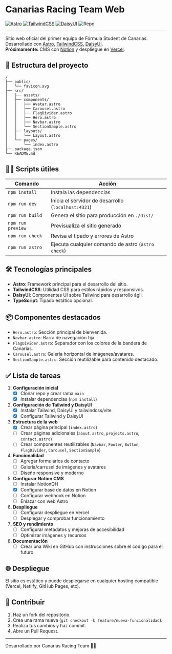 # Canarias Racing Team Web

[![Astro](https://img.shields.io/badge/Built_with-Astro-0f172a?style=for-the-badge&logo=astro&logoColor=white)](https://astro.build)
[![TailwindCSS](https://img.shields.io/badge/Styled_with-TailwindCSS-06b6d4?style=for-the-badge&logo=tailwindcss&logoColor=white)](https://tailwindcss.com)
[![DaisyUI](https://img.shields.io/badge/UI-DaisyUI-5a0fc8?style=for-the-badge&logo=daisyui&logoColor=white)](https://daisyui.com)
![Repo](https://img.shields.io/badge/Repo_Private-yes-4b5563?style=for-the-badge&logo=github&logoColor=white)

---

Sitio web oficial del primer equipo de Fórmula Student de Canarias.  
Desarrollado con [Astro](https://astro.build), [TailwindCSS](https://tailwindcss.com/), [DaisyUI](https://daisyui.com/).  
**Próximamente:** CMS con [Notion](https://notion.so) y despliegue en [Vercel](https://vercel.com).

## 🚀 Estructura del proyecto

```text
/
├── public/
│   └── favicon.svg
├── src/
│   ├── assets/
│   ├── components/
│   │   ├── Avatar.astro
│   │   ├── Carousel.astro
│   │   ├── FlagDivider.astro
│   │   ├── Hero.astro
│   │   ├── Navbar.astro
│   │   └── SectionSample.astro
│   ├── layouts/
│   │   └── Layout.astro
│   └── pages/
│       └── index.astro
├── package.json
└── README.md
```

## 🧑‍💻 Scripts útiles

| Comando           | Acción                                              |
| ----------------- | --------------------------------------------------- |
| `npm install`     | Instala las dependencias                            |
| `npm run dev`     | Inicia el servidor de desarrollo (`localhost:4321`) |
| `npm run build`   | Genera el sitio para producción en `./dist/`        |
| `npm run preview` | Previsualiza el sitio generado                      |
| `npm run check`   | Revisa el tipado y errores de Astro                 |
| `npm run astro`   | Ejecuta cualquier comando de astro (`astro check`)  |

## 🛠️ Tecnologías principales

- **Astro**: Framework principal para el desarrollo del sitio.
- **TailwindCSS**: Utilidad CSS para estilos rápidos y responsivos.
- **DaisyUI**: Componentes UI sobre Tailwind para desarrollo ágil.
- **TypeScript**: Tipado estático opcional.

## 📦 Componentes destacados

- `Hero.astro`: Sección principal de bienvenida.
- `Navbar.astro`: Barra de navegación fija.
- `FlagDivider.astro`: Separador con los colores de la bandera de Canarias.
- `Carousel.astro`: Galería horizontal de imágenes/avatares.
- `SectionSample.astro`: Sección reutilizable para contenido destacado.

## ✅ Lista de tareas

1. **Configuración inicial**
   - [x] Clonar repo y crear rama `main`
   - [x] Instalar dependencias (`npm install`)

2. **Configuración de Tailwind y DaisyUI**
   - [x] Instalar Tailwind, DaisyUI y tailwindcss/vite
   - [x] Configurar Tailwind y DaisyUI

3. **Estructura de la web**
   - [x] Crear página principal (`index.astro`)
   - [ ] Crear páginas adicionales (`about.astro`, `projects.astro`, `contact.astro`)
   - [ ] Crear componentes reutilizables (`Navbar`, `Footer`, `Button`, `FlagDivider`, `Carousel`, `SectionSample`)

4. **Funcionalidad**
   - [ ] Agregar formularios de contacto
   - [ ] Galería/carrusel de imágenes y avatares
   - [ ] Diseño responsive y moderno

5. **Configurar Notion CMS**
   - [ ] Instalar NotionQH
   - [x] Configurar base de datos en Notion
   - [ ] Configurar webhook en Notion
   - [ ] Enlazar con web Astro

6. **Despliegue**
   - [ ] Configurar despliegue en Vercel
   - [ ] Desplegar y comprobar funcionamiento

7. **SEO y rendimiento**
   - [ ] Configurar metadatos y mejoras de accesibilidad
   - [ ] Optimizar imágenes y recursos

8. **Documentación**
   - [ ] Crear una Wiki en GitHub con instrucciones sobre el codigo para el futuro

## 🌐 Despliegue

El sitio es estático y puede desplegarse en cualquier hosting compatible (Vercel, Netlify, GitHub Pages, etc).

## 🤝 Contribuir

1. Haz un fork del repositorio.
2. Crea una rama nueva (`git checkout -b feature/nueva-funcionalidad`).
3. Realiza tus cambios y haz commit.
4. Abre un Pull Request.

---

Desarrollado por Canarias Racing Team 🚗💨
